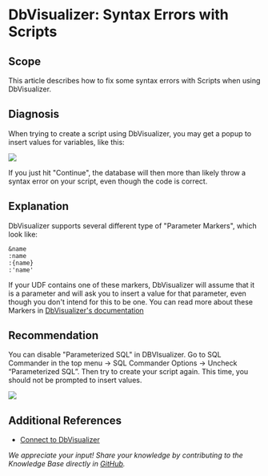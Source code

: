 # DbVisualizer: Syntax Errors with Scripts 
## Scope

This article describes how to fix some syntax errors with Scripts when using DbVisualizer. 

## Diagnosis

When trying to create a script using DbVisualizer, you may get a popup to insert values for variables, like this:

![](images/exa-Nico_0-1616087203219.png)

If you just hit "Continue", the database will then more than likely throw a syntax error on your script, even though the code is correct. 

## Explanation

DbVisualizer supports several different type of "Parameter Markers", which look like:

```markup
&name
:name
:{name}
:'name'
```
If your UDF contains one of these markers, DbVisualizer will assume that it is a parameter and will ask you to insert a value for that parameter, even though you don't intend for this to be one. You can read more about these Markers in [DbVisualizer's documentation](http://confluence.dbvis.com/display/UG100/Parameterized+SQL+-+Variables+and+Parameter+Markers)

## Recommendation

You can disable "Parameterized SQL" in DBVIsualizer. Go to SQL Commander in the top menu -> SQL Commander Options -> Uncheck “Parameterized SQL”. Then try to create your script again. This time, you should not be prompted to insert values.

![](images/exa-Nico_1-1616087565512.png)

## Additional References

* [Connect to DbVisualizer](https://docs.exasol.com/connect_exasol/sql_clients/db_visualizer.htm)

*We appreciate your input! Share your knowledge by contributing to the Knowledge Base directly in [GitHub](https://github.com/exasol/public-knowledgebase).* 